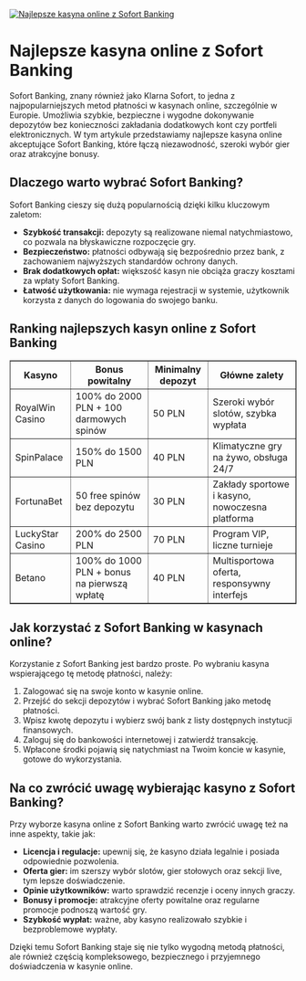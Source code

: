 [![Najlepsze kasyna online z Sofort Banking](https://123-caf.pages.dev/gitsignup.png)](https://vrmoo.ru/Bt82HjjY)

<h1>Najlepsze kasyna online z Sofort Banking</h1> <p>Sofort Banking, znany również jako Klarna Sofort, to jedna z najpopularniejszych metod płatności w kasynach online, szczególnie w Europie. Umożliwia szybkie, bezpieczne i wygodne dokonywanie depozytów bez konieczności zakładania dodatkowych kont czy portfeli elektronicznych. W tym artykule przedstawiamy najlepsze kasyna online akceptujące Sofort Banking, które łączą niezawodność, szeroki wybór gier oraz atrakcyjne bonusy.</p>  <h2>Dlaczego warto wybrać Sofort Banking?</h2> <p>Sofort Banking cieszy się dużą popularnością dzięki kilku kluczowym zaletom:</p> <ul>   <li><strong>Szybkość transakcji:</strong> depozyty są realizowane niemal natychmiastowo, co pozwala na błyskawiczne rozpoczęcie gry.</li>   <li><strong>Bezpieczeństwo:</strong> płatności odbywają się bezpośrednio przez bank, z zachowaniem najwyższych standardów ochrony danych.</li>   <li><strong>Brak dodatkowych opłat:</strong> większość kasyn nie obciąża graczy kosztami za wpłaty Sofort Banking.</li>   <li><strong>Łatwość użytkowania:</strong> nie wymaga rejestracji w systemie, użytkownik korzysta z danych do logowania do swojego banku.</li> </ul>  <h2>Ranking najlepszych kasyn online z Sofort Banking</h2> <table border="1" cellpadding="8" cellspacing="0" style="border-collapse: collapse; width: 100%;">   <thead>     <tr>       <th>Kasyno</th>       <th>Bonus powitalny</th>       <th>Minimalny depozyt</th>       <th>Główne zalety</th>     </tr>   </thead>   <tbody>     <tr>       <td>RoyalWin Casino</td>       <td>100% do 2000 PLN + 100 darmowych spinów</td>       <td>50 PLN</td>       <td>Szeroki wybór slotów, szybka wypłata</td>     </tr>     <tr>       <td>SpinPalace</td>       <td>150% do 1500 PLN</td>       <td>40 PLN</td>       <td>Klimatyczne gry na żywo, obsługa 24/7</td>     </tr>     <tr>       <td>FortunaBet</td>       <td>50 free spinów bez depozytu</td>       <td>30 PLN</td>       <td>Zakłady sportowe i kasyno, nowoczesna platforma</td>     </tr>     <tr>       <td>LuckyStar Casino</td>       <td>200% do 2500 PLN</td>       <td>70 PLN</td>       <td>Program VIP, liczne turnieje</td>     </tr>     <tr>       <td>Betano</td>       <td>100% do 1000 PLN + bonus na pierwszą wpłatę</td>       <td>40 PLN</td>       <td>Multisportowa oferta, responsywny interfejs</td>     </tr>   </tbody> </table>  <h2>Jak korzystać z Sofort Banking w kasynach online?</h2> <p>Korzystanie z Sofort Banking jest bardzo proste. Po wybraniu kasyna wspierającego tę metodę płatności, należy:</p> <ol>   <li>Zalogować się na swoje konto w kasynie online.</li>   <li>Przejść do sekcji depozytów i wybrać Sofort Banking jako metodę płatności.</li>   <li>Wpisz kwotę depozytu i wybierz swój bank z listy dostępnych instytucji finansowych.</li>   <li>Zaloguj się do bankowości internetowej i zatwierdź transakcję.</li>   <li>Wpłacone środki pojawią się natychmiast na Twoim koncie w kasynie, gotowe do wykorzystania.</li> </ol>  <h2>Na co zwrócić uwagę wybierając kasyno z Sofort Banking?</h2> <p>Przy wyborze kasyna online z Sofort Banking warto zwrócić uwagę też na inne aspekty, takie jak:</p> <ul>   <li><strong>Licencja i regulacje:</strong> upewnij się, że kasyno działa legalnie i posiada odpowiednie pozwolenia.</li>   <li><strong>Oferta gier:</strong> im szerszy wybór slotów, gier stołowych oraz sekcji live, tym lepsze doświadczenie.</li>   <li><strong>Opinie użytkowników:</strong> warto sprawdzić recenzje i oceny innych graczy.</li>   <li><strong>Bonusy i promocje:</strong> atrakcyjne oferty powitalne oraz regularne promocje podnoszą wartość gry.</li>   <li><strong>Szybkość wypłat:</strong> ważne, aby kasyno realizowało szybkie i bezproblemowe wypłaty.</li> </ul>  <p>Dzięki temu Sofort Banking staje się nie tylko wygodną metodą płatności, ale również częścią kompleksowego, bezpiecznego i przyjemnego doświadczenia w kasynie online.</p>